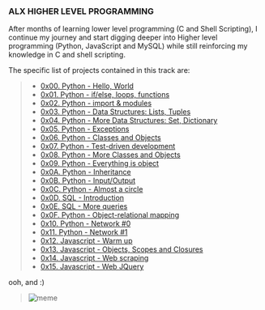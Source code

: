 ### ALX HIGHER LEVEL PROGRAMMING

After months of learning lower level programming (C and Shell Scripting), I continue my journey and start digging deeper into Higher level programming (Python, JavaScript and MySQL) while still reinforcing my knowledge in C and shell scripting.

The specific list of projects contained in this track are:
> - [0x00. Python - Hello, World](./0x00-python-hello_world)
> - [0x01. Python - if/else, loops, functions](./0x01-python-if_else_loops_functions)
> - [0x02. Python - import & modules](./0x02-python-import_modules)
> - [0x03. Python - Data Structures: Lists, Tuples](./0x03-python-data_structures)
> - [0x04. Python - More Data Structures: Set, Dictionary](./0x04-python-more_data_structures)
> - [0x05. Python - Exceptions](./0x05-python-exceptions)
> - [0x06. Python - Classes and Objects](./0x06-python-classes)
> - [0x07. Python - Test-driven development](./0x07-python-test_driven_development)
> - [0x08. Python - More Classes and Objects](./0x08-python-more_classes)
> - [0x09. Python - Everything is object](./0x09-python-everything_is_object)
> - [0x0A. Python - Inheritance](./0x0A-python-inheritance)
> - [0x0B. Python - Input/Output](./0x0B-python-input_output)
> - [0x0C. Python - Almost a circle](./0x0C-python-almost_a_circle)
> - [0x0D. SQL - Introduction](./0x0D-SQL_introduction)
> - [0x0E. SQL - More queries](./0x0E-SQL_more_queries)
> - [0x0F. Python - Object-relational mapping](./0x0F-python-object_relational_mapping)
> - [0x10. Python - Network #0](./0x10-python-network_0)
> - [0x11. Python - Network #1](./0x11-python-network_1)
> - [0x12. Javascript - Warm up](./0x12-javascript-warm_up)
> - [0x13. Javascript - Objects, Scopes and Closures](./0x13-javascript_objects_scopes_closures)
> - [0x14. Javascript - Web scraping](./0x14-javascript-web_scraping)
> - [0x15. Javascript - Web JQuery](./0x15-javascript-web_jquery)

ooh, and :)
> ![meme](img/alx_higher.jpg)